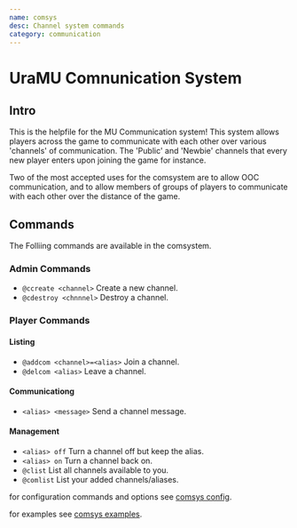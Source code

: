 ```yaml
---
name: comsys
desc: Channel system commands
category: communication
---
```


# UraMU Comnunication System

## Intro

This is the helpfile for the MU Communication system! This system allows players across the game to communicate with each other over various 'channels' of communication. The 'Public' and 'Newbie' channels that every new player enters upon joining the game for instance.

Two of the most accepted uses for the comsystem are to allow OOC communication, and to allow members of groups of players to communicate with each other over the distance of the game.

## Commands

The Folliing commands are available in the comsystem.

### Admin Commands

- `@ccreate <channel>` Create a new channel.
- `@cdestroy <chnnnel>` Destroy a channel.

### Player Commands

#### Listing

- `@addcom <channel>=<alias>` Join a channel.
- `@delcom <alias>` Leave a channel.

#### Communicationg

- `<alias> <message>` Send a channel message.

#### Management

- `<alias> off` Turn a channel off but keep the alias.
- `<alias> on` Turn a channel back on.
- `@clist` List all channels available to you.
- `@comlist` List your added channels/aliases.

for configuration commands and options see [comsys config](/comsysconfig.md).

for examples see [comsys examples](/comsysexamples.md).
